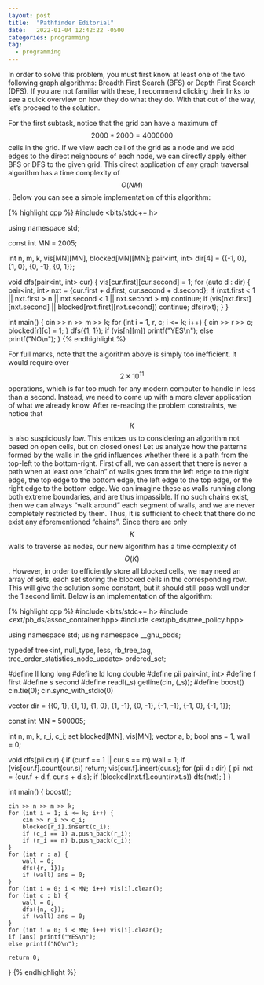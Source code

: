 ```yaml
---
layout: post
title:  "Pathfinder Editorial"
date:   2022-01-04 12:42:22 -0500
categories: programming
tag:
  - programming
---
```

In order to solve this problem, you must first know at least one of the two following graph algorithms: Breadth First Search (BFS) or Depth First Search (DFS). If you are not familiar with these, I recommend clicking their links to see a quick overview on how they do what they do. With that out of the way, let’s proceed to the solution.

For the first subtask, notice that the grid can have a maximum of $$2000 * 2000 = 4000000$$ cells in the grid. If we view each cell of the grid as a node and we add edges to the direct neighbours of each node, we can directly apply either BFS or DFS to the given grid. This direct application of any graph traversal algorithm has a time complexity of $$O(NM)$$. Below you can see a simple implementation of this algorithm:

{% highlight cpp %}
#include <bits/stdc++.h>

using namespace std;

const int MN = 2005;

int n, m, k, vis[MN][MN], blocked[MN][MN];
pair<int, int> dir[4] = {{-1, 0}, {1, 0}, {0, -1}, {0, 1}};

void dfs(pair<int, int> cur) {
    vis[cur.first][cur.second] = 1;
    for (auto d : dir) {
        pair<int, int> nxt = {cur.first + d.first, cur.second + d.second};
        if (nxt.first < 1 || nxt.first > n || nxt.second < 1 || nxt.second > m) continue;
        if (vis[nxt.first][nxt.second] || blocked[nxt.first][nxt.second]) continue;
        dfs(nxt);
    }
}

int main() {
    cin >> n >> m >> k;
    for (int i = 1, r, c; i <= k; i++) {
        cin >> r >> c;
        blocked[r][c] = 1;
    }
    dfs({1, 1});
    if (vis[n][m]) printf("YES\n");
    else printf("NO\n");
}
{% endhighlight %}

For full marks, note that the algorithm above is simply too inefficient. It would require over $$2 \times 10^{11}$$ operations, which is far too much for any modern computer to handle in less than a second. Instead, we need to come up with a more clever application of what we already know. After re-reading the problem constraints, we notice that $$K$$ is also suspiciously low. This entices us to considering an algorithm not based on open cells, but on closed ones! Let us analyze how the patterns formed by the walls in the grid influences whether there is a path from the top-left to the bottom-right. First of all, we can assert that there is never a path when at least one “chain” of walls goes from the left edge to the right edge, the top edge to the bottom edge, the left edge to the top edge, or the right edge to the bottom edge. We can imagine these as walls running along both extreme boundaries, and are thus impassible. If no such chains exist, then we can always “walk around” each segment of walls, and we are never completely restricted by them. Thus, it is sufficient to check that there do no exist any aforementioned “chains”. Since there are only $$K$$ walls to traverse as nodes, our new algorithm has a time complexity of $$O(K)$$. However, in order to efficiently store all blocked cells, we may need an array of sets, each set storing the blocked cells in the corresponding row. This will give the solution some constant, but it should still pass well under the 1 second limit. Below is an implementation of the algorithm:

{% highlight cpp %}
#include <bits/stdc++.h>
#include <ext/pb_ds/assoc_container.hpp>
#include <ext/pb_ds/tree_policy.hpp>

using namespace std;
using namespace __gnu_pbds;

typedef tree<int, null_type, less<int>, rb_tree_tag, tree_order_statistics_node_update> ordered_set;

#define ll long long
#define ld long double
#define pii pair<int, int>
#define f first
#define s second
#define readl(_s) getline(cin, (_s));
#define boost() cin.tie(0); cin.sync_with_stdio(0)

vector<pii> dir = {{0, 1}, {1, 1}, {1, 0}, {1, -1}, {0, -1}, {-1, -1}, {-1, 0}, {-1, 1}};

const int MN = 500005;

int n, m, k, r_i, c_i;
set<int> blocked[MN], vis[MN];
vector<int> a, b;
bool ans = 1, wall = 0;

void dfs(pii cur) {
    if (cur.f == 1 || cur.s == m) wall = 1;
    if (vis[cur.f].count(cur.s)) return;
    vis[cur.f].insert(cur.s);
    for (pii d : dir) {
        pii nxt = {cur.f + d.f, cur.s + d.s};
        if (blocked[nxt.f].count(nxt.s)) dfs(nxt);
    }
}

int main() {
    boost();

    cin >> n >> m >> k;
    for (int i = 1; i <= k; i++) {
        cin >> r_i >> c_i;
        blocked[r_i].insert(c_i);
        if (c_i == 1) a.push_back(r_i);
        if (r_i == n) b.push_back(c_i);
    }
    for (int r : a) {
        wall = 0;
        dfs({r, 1});
        if (wall) ans = 0;
    }
    for (int i = 0; i < MN; i++) vis[i].clear();
    for (int c : b) {
        wall = 0;
        dfs({n, c});
        if (wall) ans = 0;
    }
    for (int i = 0; i < MN; i++) vis[i].clear();
    if (ans) printf("YES\n");
    else printf("NO\n");

    return 0;
}
{% endhighlight %}
